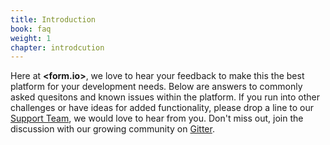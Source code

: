 ```yaml
---
title: Introduction
book: faq
weight: 1
chapter: introdcution
---
```

Here at **&lt;<span class="text-primary">form</span>.<span class="text-secondary">io</span>&gt;**, we love to hear your feedback to make this the best platform for your development needs. Below are answers to commonly asked quesitons and known issues within the platform. If you run into other challenges or have ideas for added functionality, please drop a line to our [Support Team](https://help.form.io/support/), we would love to hear from you. Don't miss out, join the discussion with our growing community on [Gitter](https://gitter.im/formio/formio). 
